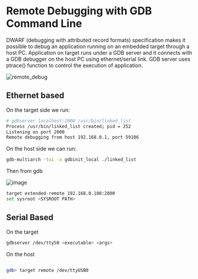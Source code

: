 # Remote Debugging with GDB Command Line

DWARF (debugging with attributed record formats) specification makes it possible to debug an application running on an embedded target through a host PC. Application on target runs under a GDB server and it connects with a GDB debugger on the host PC using ethernet/serial link. GDB server uses ptrace() function to control the execution of application.

![remote_debug](https://user-images.githubusercontent.com/18306078/208391566-a18a9154-4d67-4f07-ad89-015ece14b4f2.jpg)

## Ethernet based

On the target side we run:

```sh
# gdbserver localhost:2000 /usr/bin/linked_list
Process /usr/bin/linked_list created; pid = 252
Listening on port 2000
Remote debugging from host 192.168.0.1, port 59106

```

On the host side we can run:

```sh
gdb-multiarch -tui -x gdbinit_local ./linked_list
```

Then from gdb

![image](https://user-images.githubusercontent.com/12407183/203612203-b3961300-5d4a-4f40-b266-255ab572181f.png)


```sh
target extended-remote 192.168.0.100:2000
set sysroot <SYSROOT PATH>
```

## Serial Based

On the target 
```sh
gdbserver /dev/ttyS0 <executable> <args>
```
On the host

```sh

gdb> target remote /dev/ttyUSB0 

``` 
